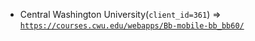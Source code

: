  - Central Washington University(`client_id=361`) => [`https://courses.cwu.edu/webapps/Bb-mobile-bb_bb60/`](https://courses.cwu.edu/webapps/Bb-mobile-bb_bb60/)
